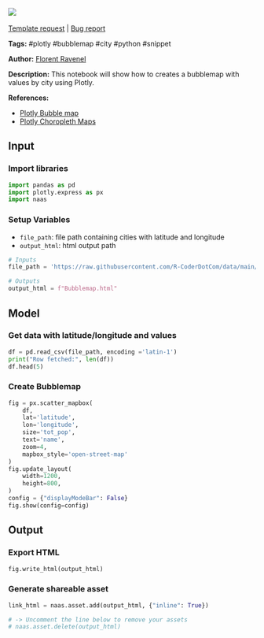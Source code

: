 <a href="https://app.naas.ai/user-redirect/naas/downloader?url=https://raw.githubusercontent.com/jupyter-naas/awesome-notebooks/master/Plotly/Plotly_Create_Bubblemap_by_City.ipynb" target="_parent"><img src="https://naasai-public.s3.eu-west-3.amazonaws.com/open_in_naas.svg"/></a><br><br><a href="https://github.com/jupyter-naas/awesome-notebooks/issues/new?assignees=&labels=&template=template-request.md&title=Tool+-+Action+of+the+notebook+">Template request</a> | <a href="https://github.com/jupyter-naas/awesome-notebooks/issues/new?assignees=&labels=bug&template=bug_report.md&title=Plotly+-+Create+Bubblemap+by+City:+Error+short+description">Bug report</a>

**Tags:** #plotly #bubblemap #city #python #snippet

**Author:** [Florent Ravenel](https://www.linkedin.com/in/florent-ravenel/)

**Description:** This notebook will show how to creates a bubblemap with values by city using Plotly.

**References:**
- [Plotly Bubble map](https://plotly.com/python/bubble-maps/)
- [Plotly Choropleth Maps](https://plotly.com/python/choropleth-maps/)

## Input

### Import libraries


```python
import pandas as pd
import plotly.express as px
import naas
```

### Setup Variables
- `file_path`: file path containing cities with latitude and longitude
- `output_html`: html output path


```python
# Inputs
file_path = 'https://raw.githubusercontent.com/R-CoderDotCom/data/main/sample_datasets/population_spain.csv'

# Outputs
output_html = f"Bubblemap.html"
```

## Model

### Get data with latitude/longitude and values


```python
df = pd.read_csv(file_path, encoding ='latin-1')
print("Row fetched:", len(df))
df.head(5)
```

### Create Bubblemap


```python
fig = px.scatter_mapbox(
    df,
    lat='latitude',
    lon='longitude',
    size='tot_pop',
    text='name',
    zoom=4,
    mapbox_style='open-street-map'
)
fig.update_layout(
    width=1200,
    height=800,
)
config = {"displayModeBar": False}
fig.show(config=config)
```

## Output

### Export HTML


```python
fig.write_html(output_html)
```

### Generate shareable asset


```python
link_html = naas.asset.add(output_html, {"inline": True})

# -> Uncomment the line below to remove your assets
# naas.asset.delete(output_html)
```

 
